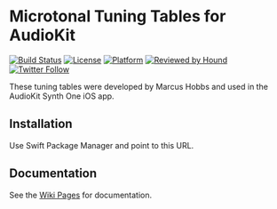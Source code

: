 # Microtonal Tuning Tables for AudioKit

[![Build Status](https://github.com/AudioKit/MicrotonalAudioKit/workflows/CI/badge.svg)](https://github.com/AudioKit/MicrotonalAudioKit/actions?query=workflow%3ACI)
[![License](https://img.shields.io/github/license/AudioKit/MicrotonalAudioKit)](https://github.com/AudioKit/MicrotonalAudioKit/blob/main/LICENSE)
[![Platform](https://img.shields.io/cocoapods/p/AudioKit)](https://github.com/AudioKit/AudioKit/wiki)
[![Reviewed by Hound](https://img.shields.io/badge/Reviewed_by-Hound-8E64B0.svg)](https://houndci.com)
[![Twitter Follow](https://img.shields.io/twitter/follow/AudioKitPro.svg?style=social)](https://twitter.com/AudioKitPro)

These tuning tables were developed by Marcus Hobbs and used in the AudioKit Synth One iOS app.

## Installation

Use Swift Package Manager and point to this URL.

## Documentation

See the [Wiki Pages](https://github.com/AudioKit/MicrotonalAudioKit/wiki) for documentation.
